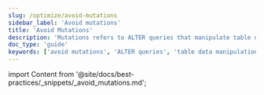 ```yaml
---
slug: /optimize/avoid-mutations
sidebar_label: 'Avoid mutations'
title: 'Avoid Mutations'
description: 'Mutations refers to ALTER queries that manipulate table data'
doc_type: 'guide'
keywords: ['avoid mutations', 'ALTER queries', 'table data manipulation', 'best practices', 'performance optimization']
---
```


import Content from '@site/docs/best-practices/_snippets/_avoid_mutations.md';

<Content />

